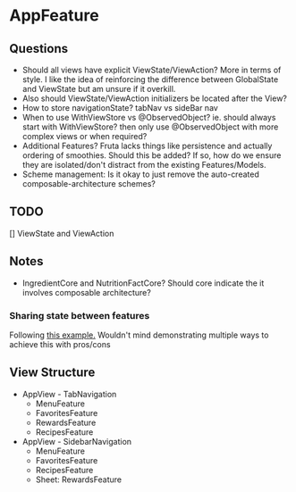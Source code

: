#  AppFeature

## Questions

- Should all views have explicit ViewState/ViewAction? More in terms of style. I like the idea of reinforcing the
 difference between GlobalState and ViewState but am unsure if it overkill. 
- Also should ViewState/ViewAction initializers be located after the View?
- How to store navigationState? tabNav vs sideBar nav
- When to use WithViewStore vs @ObservedObject? ie. should always start with WithViewStore? then only use 
@ObservedObject with more complex views or when required?
- Additional Features? Fruta lacks things like persistence and actually ordering of smoothies. Should this be added? 
If so, how do we ensure they are isolated/don't distract from the existing Features/Models.
- Scheme management: Is it okay to just remove the auto-created composable-architecture schemes?

## TODO

[] ViewState and ViewAction

## Notes
- IngredientCore and NutritionFactCore? Should core indicate the it involves composable architecture?



### Sharing state between features

Following [this example.](https://forums.swift.org/t/how-to-share-states-between-different-levels-of-nested-states/37095/2)
Wouldn't mind demonstrating multiple ways to achieve this with pros/cons

## View Structure

- AppView - TabNavigation
    - MenuFeature
    - FavoritesFeature
    - RewardsFeature
    - RecipesFeature
- AppView - SidebarNavigation
    - MenuFeature
    - FavoritesFeature
    - RecipesFeature
    - Sheet: RewardsFeature
